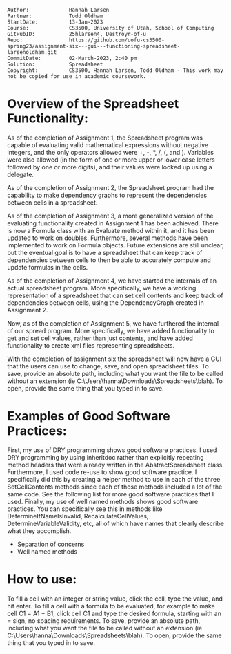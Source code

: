 ```
Author:				Hannah Larsen
Partner:			Todd Oldham
StartDate:			13-Jan-2023
Course:				CS3500, University of Utah, School of Computing
GitHubID:			25hlarsen4, Destroyr-of-u
Repo:				https://github.com/uofu-cs3500-spring23/assignment-six---gui---functioning-spreadsheet-larsenoldham.git
CommitDate:			02-March-2023, 2:40 pm
Solution:			Spreadsheet
Copyright:			CS3500, Hannah Larsen, Todd Oldham - This work may not be copied for use in academic coursework.
```


# Overview of the Spreadsheet Functionality:

As of the completion of Assignment 1, the Spreadsheet program was capable of evaluating valid mathematical 
expressions without negative integers, and the only operators allowed were +, -, *, /, (, and ).
Variables were also allowed (in the form of one or more upper or lower case letters followed by one or more digits), 
and their values were looked up using a delegate. 

As of the completion of Assignment 2, the Spreadsheet program had the capability to make dependency graphs to represent 
the dependencies between cells in a spreadsheet.

As of the completion of Assignment 3, a more generalized version of the evaluating functionality created in 
Assignment 1 has been achieved. There is now a Formula class with an Evaluate method within it, and it has been updated 
to work on doubles. Furthermore, several methods have been implemented to work on Formula objects.
Future extensions are still unclear, but the eventual goal is to have a spreadsheet that can keep track of dependencies
between cells to then be able to accurately compute and update formulas in the cells.

As of the completion of Assignment 4, we have started the internals of an actual spreadsheet program. More specifically,
we have a working representation of a spreadsheet that can set cell contents and keep track of dependencies between cells, 
using the DependencyGraph created in Assignment 2.

Now, as of the completion of Assignment 5, we have furthered the internal of our spread program. More specifically, we have
added functionality to get and set cell values, rather than just contents, and have added functionality to create xml files
representing spreadsheets.

With the completion of assignment six the spreadsheet will now have a GUI that the users can use to change, save, and open
spreadsheet files. To save, provide an absolute path, including what you want the file to be called without an extension 
(ie C:\Users\hanna\Downloads\Spreadsheets\blah). To open, provide the same thing that you typed in to save.

# Examples of Good Software Practices:

First, my use of DRY programming shows good software practices. I used DRY programming by using inheritdoc rather than explicitly
repeating method headers that were already written in the AbstractSpreadsheet class.
Furthermore, I used code re-use to show good software practice. I specifically did this by creating a helper method to use in 
each of the three SetCellContents methods since each of those methods included a lot of the same code.
See the following list for more good software practices that I used.
Finally, my use of well named methods shows good software practices. You can specifically see this in methods like
DetermineIfNameIsInvalid, RecalculateCellValues, DetermineVariableValidity, etc, all of which have names that clearly
describe what they accomplish.

- Separation of concerns
- Well named methods

# How to use:
To fill a cell with an integer or string value, click the cell, type the value, and hit enter.
To fill a cell with a formula to be evaluated, for example to make cell C1 = A1 + B1, click cell C1 and type the desired formula, starting with an = sign, no spacing requirements.
To save, provide an absolute path, including what you want the file to be called without an extension (ie C:\Users\hanna\Downloads\Spreadsheets\blah). 
To open, provide the same thing that you typed in to save.
